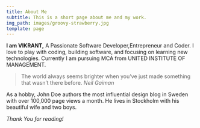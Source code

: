 ```yaml
---
title: About Me
subtitle: This is a short page about me and my work.
img_path: images/groovy-strawberry.jpg
template: page
---
```

**I am VIKRANT,** A Passionate Software Developer,Entrepreneur and Coder. I love to play with coding, building software, and focusing on learning new technologies. Currently I am pursuing MCA from UNITED INSTITUTE OF MANAGEMENT.
>The world always seems brighter when you’ve just made something that wasn’t there before. <cite>Neil Gaiman</cite>

As a hobby, John Doe authors the most influential design blog in Sweden with over 100,000 page views a month. He lives in Stockholm with his beautiful wife and two boys.

*Thank You for reading!*
